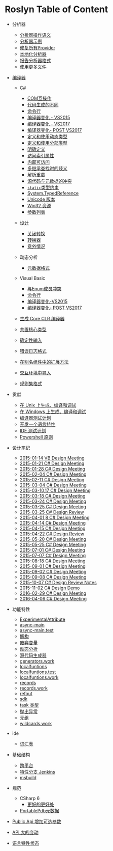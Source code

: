 # Roslyn Table of Content

- 分析器
  - [分析器操作语义](./analyzers/Analyzer%20Actions%20Semantics.md)
  - [分析器示例](./analyzers/Analyzer%20Samples.md)
  - [修复所有Provider](./analyzers/FixAllProvider.md)
  - [本地化分析器](./analyzers/Localizing%20Analyzers.md)
  - [报告分析器格式](./analyzers/Report%20Analyzer%20Format.md)
  - [使用更多文件](./analyzers/Using%20Additional%20Files.md)

- [编译器](./compilers/README.md)
  - C#
    - [COM互操作](./compilers/CSharp/COM%20Interop.md)
    - [代码生成的不同](./compilers/CSharp/CodeGen%20Differences.md)
    - [命令行](./compilers/CSharp/CommandLine.md)
    - [编译器变化 - VS2015](./compilers/CSharp/Compiler%20Breaking%20Changes%20-%20VS2015.md)
    - [编译器变化 - VS2017](./compilers/CSharp/Compiler%20Breaking%20Changes%20-%20VS2017.md)
    - [编译器变化- POST VS2017](./compilers/CSharp/Compiler%20Breaking%20Changes%20-%20post%20VS2017.md)
    - [定义和使用动态类型](./compilers/CSharp/Definite%20Assignment%20And%20Dynamic.md)
    - [定义和使用分部类型](./compilers/CSharp/Definite%20Assignment%20And%20Partials.md)
    - [明确定义](./compilers/CSharp/Definite%20Assignment.md)
    - [访问索引属性](./compilers/CSharp/Indexed%20Property%20Access.md)
    - [内部可访问](./compilers/CSharp/Internal%20Access.md)
    - [多继承查找时的歧义](./compilers/CSharp/Multiple%20Inheritance%20Lookup%20Ambuguity.md)
    - [解析重载](./compilers/CSharp/Overload%20Resolution.md)
    - [源代码与元数据的冲突](./compilers/CSharp/Source-Metadata%20Conflict.md)
    - [`static`类型约束](./compilers/CSharp/Static%20Type%20Constraints.md)
    - [System.TypedReference](./compilers/CSharp/System.TypedReference.md)
    - [Unicode 版本](./compilers/CSharp/Unicode%20Version.md)
    - [Win32 资源](./compilers/CSharp/Win32%20Resources.md)
    - [参数列表](./compilers/CSharp/__arglist.md)

  - [设计](./compilers/Design/README.md)
    - [关闭转换](./compilers/Design/Closure%20Conversion.md)
    - [转换器](./compilers/Design/Parser.md)
    - [意外情况](./compilers/Design/Unexpected%20Conditiond.md)

  - 动态分析
    - [元数据格式](./compilers/Dynamic%20Analysis/MetadataFormat.md)

  - Visual Basic
    - [与Enum成员冲突](./compilers/Visual%20Basic/Clashing%20Enum%20Members.md)
    - [命令行](./compilers/Visual%20Basic/CommandLine.md)
    - [编译器变化-VS2015](./compilers/Visual%20Basic/Compiler%20Breaking%20Changes%20-%20VS2015.md)
    - [编译器变化- POST VS2017](./compilers/Visual%20Basic/Compiler%20Breaking%20Changes%20-%20post%20VS2017.md)

  - [生成 Core CLR 编译器](./compilers/Building%20for%20Core%20CLR.md)
  - [共置核心类型](./compilers/Co-located%20core%20Types.md)
  - [确定性输入](./compilers/Deterministic%20Inputs.md)
  - [错误日志格式](./compilers/Error%20Log%20Format.md)
  - [在别名组件中的扩展方法](./compilers/Extension%20Methods%20in%20Aliased%20Assemblies.md)
  - [交互环境中导入](./compilers/Interactive%20Imports.md)
  - [规则集格式](./compilers/Rule%20Set%20Format.md)

- 贡献
  - [在 Unix 上生成、编译和调试](./contributing/Building%2C%20Debugging%2C%20and%20Testing%20on%20Unix.md)
  - [在 Windows 上生成、编译和调试](./contributing/Building%2C%20Debugging%2C%20and%20Testing%20on%20Windows.md)
  - [编译器测试计划](./contributing/Compiler%20Test%20Plan.md)
  - [开发一个语言特性](./contributing/Developing%20a%20Language%20Feature.md)
  - [IDE 测试计划](./contributing/IDE%20Test%20Plan.md)
  - [Powershell 原则](./contributing/Powershell%20Guidelines.md)

- 设计笔记
    - [2015-01-14 VB Design Meeting](./designNotes/2015-01-14%20VB%20Design%20Meeting.md)
    - [2015-01-21 C# Design Meeting](./designNotes/2015-01-21%20C%23%20Design%20Meeting.md)
    - [2015-01-28 C# Design Meeting](./designNotes/2015-01-28%20C%23%20Design%20Meeting.md)
    - [2015-02-04 C# Design Meeting](./designNotes/2015-02-04%20C%23%20Design%20Meeting.md)
    - [2015-02-11 C# Design Meeting](./designNotes/2015-02-11%20C%23%20Design%20Meeting.md)
    - [2015-03-04 C# Design Meeting](./designNotes/2015-03-04%20C%23%20Design%20Meeting.md)
    - [2015-03-10,17 C# Design Meeting](./designNotes/2015-03-10%2C17%20C%23%20Design%20Meeting.md)
    - [2015-03-18 C# Design Meeting](./designNotes/2015-03-18%20C%23%20Design%20Meeting.md)
    - [2015-03-24 C# Design Meeting](./designNotes/2015-03-24%20C%23%20Design%20Meeting.md)
    - [2015-03-25 C# Design Meeting](./designNotes/2015-03-25%20C%23%20Design%20Meeting.md)
    - [2015-03-25 C# Design Review](./designNotes/2015-03-25%20C%23%20Design%20Review.md)
    - [2015-04-01,8 C# Design Meeting](./designNotes/2015-04-01%2C8%20C%23%20Design%20Meeting.md)
    - [2015-04-14 C# Design Meeting](./designNotes/2015-04-14%20C%23%20Design%20Meeting.md)
    - [2015-04-15 C# Design Meeting](./designNotes/2015-04-15%20C%23%20Design%20Meeting.md)
    - [2015-04-22 C# Design Review](./designNotes/2015-04-22%20C%23%20Design%20Review.md)
    - [2015-05-20 C# Design Meeting](./designNotes/2015-05-20%20C%23%20Design%20Meeting.md)
    - [2015-05-25 C# Design Meeting](./designNotes/2015-05-25%20C%23%20Design%20Meeting.md)
    - [2015-07-01 C# Design Meeting](./designNotes/2015-07-01%20C%23%20Design%20Meeting.md)
    - [2015-07-07 C# Design Meeting](./designNotes/2015-07-07%20C%23%20Design%20Meeting.md)
    - [2015-08-18 C# Design Meeting](./designNotes/2015-08-18%20C%23%20Design%20Meeting.md)
    - [2015-09-01 C# Design Meeting](./designNotes/2015-09-01%20C%23%20Design%20Meeting.md)
    - [2015-09-02 C# Design Meeting](./designNotes/2015-09-02%20C%23%20Design%20Meeting.md)
    - [2015-09-08 C# Design Meeting](./designNotes/2015-09-08%20C%23%20Design%20Meeting.md)
    - [2015-10-07 C# Design Review Notes](./designNotes/2015-10-07%20C%23%20Design%20Review%20Notes.md)
    - [2015-11-02 C# Design Demo](./designNotes/2015-11-02%20C%23%20Design%20Demo.md)
    - [2016-02-29 C# Design Meeting](./designNotes/2016-02-29%20C%23%20Design%20Meeting.md)
    - [2016-04-06 C# Design Meeting](./designNotes/2016-04-06%20C%23%20Design%20Meeting.md)

- 功能特性
  - [ExperimentalAttribute](./features/ExperimentalAttribute.md)
  - [async-main](./features/async-main.md)
  - [async-main.test](./features/async-main.test.md)
  - [解构](./features/deconstruction.md)
  - [废弃变量](./features/discards.md)
  - [动态分析](./features/dynamic-analysis.work.md)
  - [源代码生成器](./features/generators.md)
  - [generators.work](./features/generators.work.md)
  - [localfuntions](./features/local-functions.md)
  - [localfuntions.test](./features/local-functions.test.md)
  - [localfuntions.work](./features/local-functions.work.md)
  - [records](./features/records.md)
  - [records.work](./features/records.work.md)
  - [refout](./features/refout.md)
  - [sdk](./features/sdk.md)
  - [task 类型](./features/task-types.md)
  - [抛出异常](./features/throwexpr.md)
  - [元组](./features/tuples.md)
  - [wildcards.work](./features/wildcards.work.md)

- ide
  - [词汇表](./ide/glossary.md)

- 基础结构
  - [跨平台](./infrastructure/cross-platform.md)
  - [特性分支 Jenkins](./infrastructure/feature%20branches%20jenkins.md)
  - [msbuild](./infrastructure/msbuild.md)

- 规范
  - CSharp 6
    - [更好的更好处](./specs/CSharp%206/Better%20Betterness.md)
  - [PortablePdb元数据](./specs/PortablePdb-Metadata.md)

- [Public Api 增加可选参数](./Adding%20Optional%20Parameters%20in%20Public%20API.md)
- [API 大的变动](./Breaking%20API%20Changes.md)
- [语言特性状态](./Language%20Feature%20Status.md)